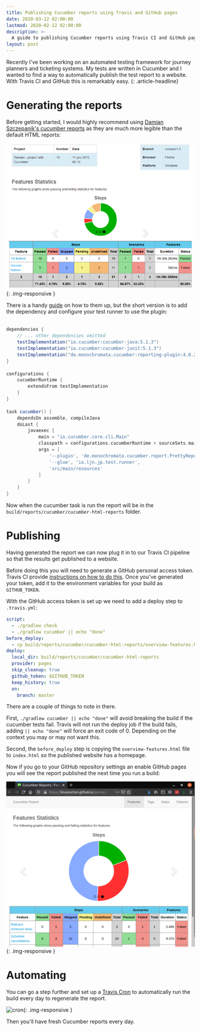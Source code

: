 ```yaml
---
title: Publishing Cucumber reports using Travis and GitHub pages
date: 2020-03-12 02:00:00
lastmod: 2020-02-12 02:00:00
description: >-
  A guide to publishing Cucumber reports using Travis CI and GitHub pages
layout: post
---
```


Recently I've been working on an automated testing framework for journey planners and ticketing systems. My tests are written in Cucumber and I wanted to find a way to automatically publish the test report to a website. With Travis CI and GitHub this is remarkably easy.
{: .article-headline}

# Generating the reports

Before getting started, I would highly recommend using [Damian Szczepanik's cucumber reports](https://github.com/damianszczepanik/cucumber-reporting) as they are much more legible than the default HTML reports:

![cucumber-reports](/asset/img/publishing-cucumber-reports-with-travis/feature-overview.png){: .img-responsive }

There is a handy [guide](https://www.jvt.me/posts/2019/04/07/prettier-cucumber-jvm-html-reports/) on how to them up, but the short version is to add the dependency and configure your test runner to use the plugin:

```groovy

dependencies {
    // ... other dependencies omitted
    testImplementation("io.cucumber:cucumber-java:5.1.3")
    testImplementation("io.cucumber:cucumber-junit:5.1.3")
    testImplementation("de.monochromata.cucumber:reporting-plugin:4.0.29")
}

configurations {
    cucumberRuntime {
        extendsFrom testImplementation
    }
}

task cucumber() {
    dependsOn assemble, compileJava
    doLast {
        javaexec {
            main = "io.cucumber.core.cli.Main"
            classpath = configurations.cucumberRuntime + sourceSets.main.output + sourceSets.test.output
            args = [
                '--plugin', 'de.monochromata.cucumber.report.PrettyReports:build/reports/cucumber',
                '--glue', 'io.ljn.jp.test.runner',
                'src/main/resources'
            ]
        }
    }
}

```

Now when the cucumber task is run the report will be in the `build/reports/cucumber/cucumber-html-reports` folder.

# Publishing

Having generated the report we can now plug it in to our Travis CI pipeline so that the results get published to a website.

Before doing this you will need to generate a GitHub personal access token. Travis CI provide [instructions on how to do this](https://help.github.com/articles/creating-an-access-token-for-command-line-use/). Once you've generated your token, add it to the environment variables for your build as `GITHUB_TOKEN`.

With the GitHub access token is set up we need to add a deploy step to `.travis.yml`:

```yaml
script:
  - ./gradlew check
  - ./gradlew cucumber || echo "done"
before_deploy:
  - cp build/reports/cucumber/cucumber-html-reports/overview-features.html build/reports/cucumber/cucumber-html-reports/index.html
deploy:
  local_dir: build/reports/cucumber/cucumber-html-reports
  provider: pages
  skip_cleanup: true
  github_token: $GITHUB_TOKEN
  keep_history: true
  on:
    branch: master
```

There are a couple of things to note in there.

First, `./gradlew cucumber || echo "done"` will avoid breaking the build if the cucumber tests fail. Travis will not run the deploy job if the build fails, adding `|| echo "done"` will force an exit code of 0. Depending on the context you may or may not want this.

Second, the `before_deploy` step is copying the `overview-features.html` file to `index.html` so the published website has a homepage.

Now if you go to your GitHub repository settings an enable GitHub pages you will see the report published the next time you run a build:

![website](/asset/img/publishing-cucumber-reports-with-travis/website.png){: .img-responsive }

# Automating

You can go a step further and set up a [Travis Cron](https://docs.travis-ci.com/user/cron-jobs/) to automatically run the build every day to regenerate the report.

![cron](https://docs.travis-ci.com/images/cron-section.png){: .img-responsive }

Then you'll have fresh Cucumber reports every day.
